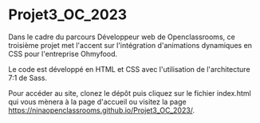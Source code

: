 # Projet3_OC_2023
Dans le cadre du parcours Développeur web de Openclassrooms, ce troisième projet met l'accent sur l'intégration d'animations dynamiques en CSS pour l'entreprise Ohmyfood.

Le code est développé en HTML et CSS avec l'utilisation de l'architecture 7:1 de Sass.

Pour accéder au site, clonez le dépôt puis cliquez sur le fichier index.html qui vous mènera à la page d'accueil ou visitez la page https://ninaopenclassrooms.github.io/Projet3_OC_2023/.

